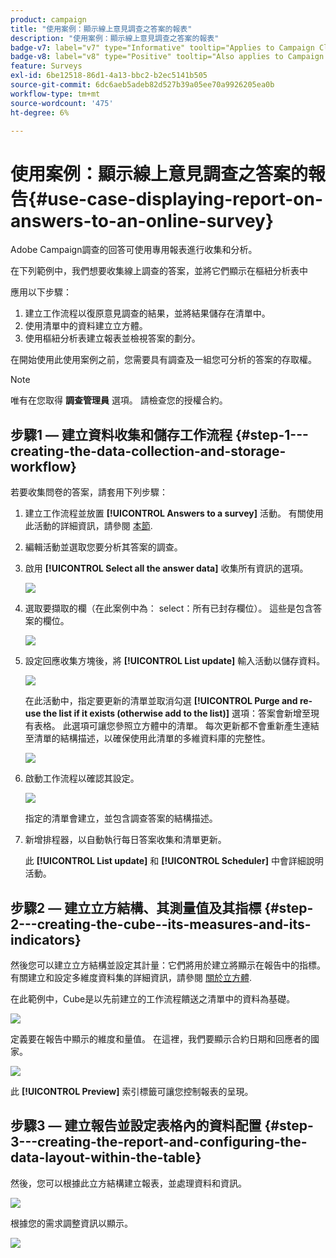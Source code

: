 ```yaml
---
product: campaign
title: "使用案例：顯示線上意見調查之答案的報表"
description: "使用案例：顯示線上意見調查之答案的報表"
badge-v7: label="v7" type="Informative" tooltip="Applies to Campaign Classic v7"
badge-v8: label="v8" type="Positive" tooltip="Also applies to Campaign v8"
feature: Surveys
exl-id: 6be12518-86d1-4a13-bbc2-b2ec5141b505
source-git-commit: 6dc6aeb5adeb82d527b39a05ee70a9926205ea0b
workflow-type: tm+mt
source-wordcount: '475'
ht-degree: 6%

---
```


# 使用案例：顯示線上意見調查之答案的報告{#use-case-displaying-report-on-answers-to-an-online-survey}



Adobe Campaign調查的回答可使用專用報表進行收集和分析。

在下列範例中，我們想要收集線上調查的答案，並將它們顯示在樞紐分析表中

應用以下步驟：

1. 建立工作流程以復原意見調查的結果，並將結果儲存在清單中。
1. 使用清單中的資料建立立方體。
1. 使用樞紐分析表建立報表並檢視答案的劃分。

在開始使用此使用案例之前，您需要具有調查及一組您可分析的答案的存取權。

>[!NOTE]
>
>唯有在您取得 **調查管理員** 選項。 請檢查您的授權合約。

## 步驟1 — 建立資料收集和儲存工作流程 {#step-1---creating-the-data-collection-and-storage-workflow}

若要收集問卷的答案，請套用下列步驟：

1. 建立工作流程並放置 **[!UICONTROL Answers to a survey]** 活動。 有關使用此活動的詳細資訊，請參閱 [本節](../../surveys/using/publish--track-and-use-collected-data.md#using-the-collected-data).
1. 編輯活動並選取您要分析其答案的調查。
1. 啟用 **[!UICONTROL Select all the answer data]** 收集所有資訊的選項。

   ![](assets/reporting_usecase_1_01.png)

1. 選取要擷取的欄（在此案例中為： select：所有已封存欄位）。 這些是包含答案的欄位。

   ![](assets/reporting_usecase_1_02.png)

1. 設定回應收集方塊後，將 **[!UICONTROL List update]** 輸入活動以儲存資料。

   ![](assets/reporting_usecase_1_04.png)

   在此活動中，指定要更新的清單並取消勾選 **[!UICONTROL Purge and re-use the list if it exists (otherwise add to the list)]** 選項：答案會新增至現有表格。 此選項可讓您參照立方體中的清單。 每次更新都不會重新產生連結至清單的結構描述，以確保使用此清單的多維資料庫的完整性。

   ![](assets/reporting_usecase_1_03.png)

1. 啟動工作流程以確認其設定。

   ![](assets/reporting_usecase_1_05.png)

   指定的清單會建立，並包含調查答案的結構描述。

1. 新增排程器，以自動執行每日答案收集和清單更新。

   此 **[!UICONTROL List update]** 和 **[!UICONTROL Scheduler]** 中會詳細說明活動。

## 步驟2 — 建立立方結構、其測量值及其指標 {#step-2---creating-the-cube--its-measures-and-its-indicators}

然後您可以建立立方結構並設定其計量：它們將用於建立將顯示在報告中的指標。 有關建立和設定多維度資料集的詳細資訊，請參閱 [關於立方體](../../reporting/using/ac-cubes.md).

在此範例中，Cube是以先前建立的工作流程饋送之清單中的資料為基礎。

![](assets/reporting_usecase_2_01.png)

定義要在報告中顯示的維度和量值。 在這裡，我們要顯示合約日期和回應者的國家。

![](assets/reporting_usecase_2_02.png)

此 **[!UICONTROL Preview]** 索引標籤可讓您控制報表的呈現。

## 步驟3 — 建立報告並設定表格內的資料配置 {#step-3---creating-the-report-and-configuring-the-data-layout-within-the-table}

然後，您可以根據此立方結構建立報表，並處理資料和資訊。

![](assets/reporting_usecase_3_01.png)

根據您的需求調整資訊以顯示。

![](assets/reporting_usecase_3_02.png)
